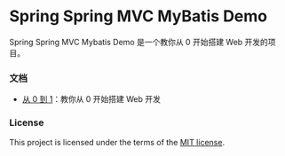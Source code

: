 # Spring Spring MVC MyBatis Demo

Spring Spring MVC Mybatis Demo 是一个教你从 0 开始搭建 Web 开发的项目。
 
### 文档
  * [从 0 到 1](https://github.com/SkyCo/spring-springmvc-mybatis-demo/blob/master/UserGuide.md)：教你从 0 开始搭建 Web 开发
  
### License

This project is licensed under the terms of the [MIT license](LICENSE).
